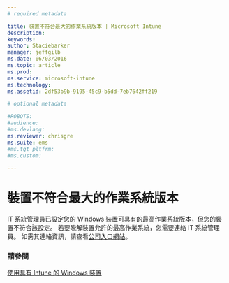 ```yaml
---
# required metadata

title: 裝置不符合最大的作業系統版本 | Microsoft Intune
description:
keywords:
author: Staciebarker
manager: jeffgilb
ms.date: 06/03/2016
ms.topic: article
ms.prod:
ms.service: microsoft-intune
ms.technology:
ms.assetid: 2df53b9b-9195-45c9-b5dd-7eb7642ff219

# optional metadata

#ROBOTS:
#audience:
#ms.devlang:
ms.reviewer: chrisgre
ms.suite: ems
#ms.tgt_pltfrm:
#ms.custom:

---
```



# 裝置不符合最大的作業系統版本

IT 系統管理員已設定您的 Windows 裝置可具有的最高作業系統版本，但您的裝置不符合該設定。 若要瞭解裝置允許的最高作業系統，您需要連絡 IT 系統管理員。 如需其連絡資訊，請查看[公司入口網站](http://portal.manage.microsoft.com)。

### 請參閱
[使用具有 Intune 的 Windows 裝置](using-your-windows-device-with-intune.md)

<!--HONumber=Jun16_HO2-->


